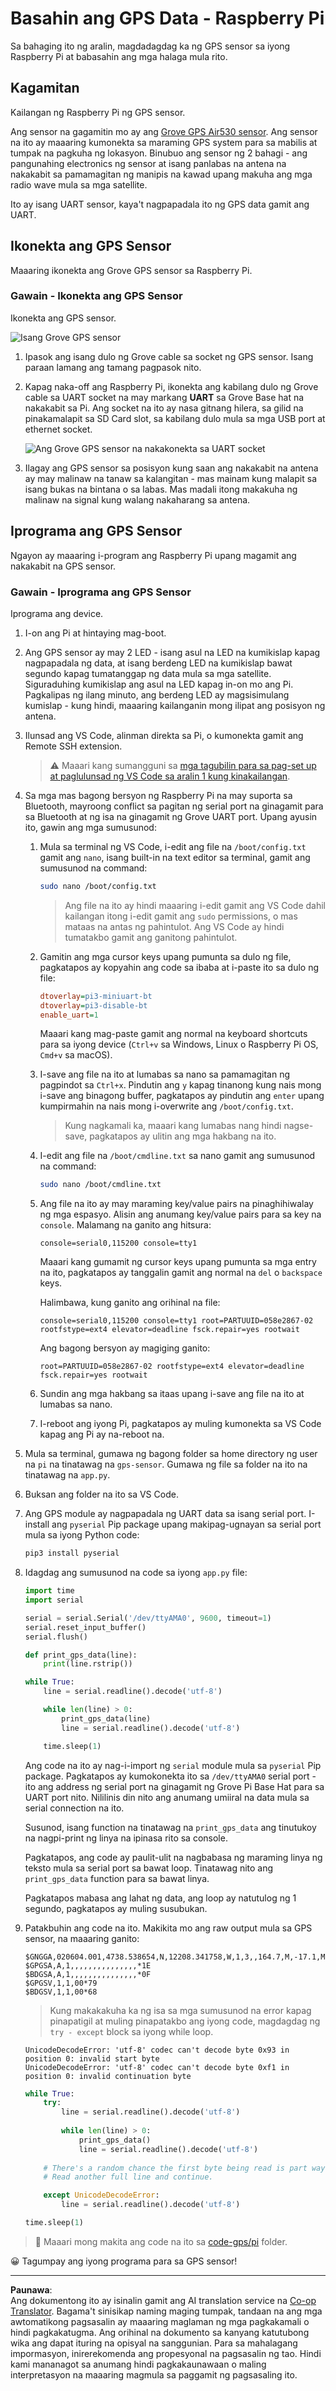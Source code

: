 <!--
CO_OP_TRANSLATOR_METADATA:
{
  "original_hash": "3b2448c7ab4e9673e77e35a50c5e350d",
  "translation_date": "2025-08-27T23:47:04+00:00",
  "source_file": "3-transport/lessons/1-location-tracking/pi-gps-sensor.md",
  "language_code": "tl"
}
-->
# Basahin ang GPS Data - Raspberry Pi

Sa bahaging ito ng aralin, magdadagdag ka ng GPS sensor sa iyong Raspberry Pi at babasahin ang mga halaga mula rito.

## Kagamitan

Kailangan ng Raspberry Pi ng GPS sensor.

Ang sensor na gagamitin mo ay ang [Grove GPS Air530 sensor](https://www.seeedstudio.com/Grove-GPS-Air530-p-4584.html). Ang sensor na ito ay maaaring kumonekta sa maraming GPS system para sa mabilis at tumpak na pagkuha ng lokasyon. Binubuo ang sensor ng 2 bahagi - ang pangunahing electronics ng sensor at isang panlabas na antena na nakakabit sa pamamagitan ng manipis na kawad upang makuha ang mga radio wave mula sa mga satellite.

Ito ay isang UART sensor, kaya't nagpapadala ito ng GPS data gamit ang UART.

## Ikonekta ang GPS Sensor

Maaaring ikonekta ang Grove GPS sensor sa Raspberry Pi.

### Gawain - Ikonekta ang GPS Sensor

Ikonekta ang GPS sensor.

![Isang Grove GPS sensor](../../../../../translated_images/grove-gps-sensor.247943bf69b03f0d1820ef6ed10c587f9b650e8db55b936851c92412180bd3e2.tl.png)

1. Ipasok ang isang dulo ng Grove cable sa socket ng GPS sensor. Isang paraan lamang ang tamang pagpasok nito.

1. Kapag naka-off ang Raspberry Pi, ikonekta ang kabilang dulo ng Grove cable sa UART socket na may markang **UART** sa Grove Base hat na nakakabit sa Pi. Ang socket na ito ay nasa gitnang hilera, sa gilid na pinakamalapit sa SD Card slot, sa kabilang dulo mula sa mga USB port at ethernet socket.

    ![Ang Grove GPS sensor na nakakonekta sa UART socket](../../../../../translated_images/pi-gps-sensor.1f99ee2b2f6528915047ec78967bd362e0e4ee0ed594368a3837b9cf9cdaca64.tl.png)

1. Ilagay ang GPS sensor sa posisyon kung saan ang nakakabit na antena ay may malinaw na tanaw sa kalangitan - mas mainam kung malapit sa isang bukas na bintana o sa labas. Mas madali itong makakuha ng malinaw na signal kung walang nakaharang sa antena.

## Iprograma ang GPS Sensor

Ngayon ay maaaring i-program ang Raspberry Pi upang magamit ang nakakabit na GPS sensor.

### Gawain - Iprograma ang GPS Sensor

Iprograma ang device.

1. I-on ang Pi at hintaying mag-boot.

1. Ang GPS sensor ay may 2 LED - isang asul na LED na kumikislap kapag nagpapadala ng data, at isang berdeng LED na kumikislap bawat segundo kapag tumatanggap ng data mula sa mga satellite. Siguraduhing kumikislap ang asul na LED kapag in-on mo ang Pi. Pagkalipas ng ilang minuto, ang berdeng LED ay magsisimulang kumislap - kung hindi, maaaring kailanganin mong ilipat ang posisyon ng antena.

1. Ilunsad ang VS Code, alinman direkta sa Pi, o kumonekta gamit ang Remote SSH extension.

    > ⚠️ Maaari kang sumangguni sa [mga tagubilin para sa pag-set up at paglulunsad ng VS Code sa aralin 1 kung kinakailangan](../../../1-getting-started/lessons/1-introduction-to-iot/pi.md).

1. Sa mga mas bagong bersyon ng Raspberry Pi na may suporta sa Bluetooth, mayroong conflict sa pagitan ng serial port na ginagamit para sa Bluetooth at ng isa na ginagamit ng Grove UART port. Upang ayusin ito, gawin ang mga sumusunod:

    1. Mula sa terminal ng VS Code, i-edit ang file na `/boot/config.txt` gamit ang `nano`, isang built-in na text editor sa terminal, gamit ang sumusunod na command:

        ```sh
        sudo nano /boot/config.txt
        ```

        > Ang file na ito ay hindi maaaring i-edit gamit ang VS Code dahil kailangan itong i-edit gamit ang `sudo` permissions, o mas mataas na antas ng pahintulot. Ang VS Code ay hindi tumatakbo gamit ang ganitong pahintulot.

    1. Gamitin ang mga cursor keys upang pumunta sa dulo ng file, pagkatapos ay kopyahin ang code sa ibaba at i-paste ito sa dulo ng file:

        ```ini
        dtoverlay=pi3-miniuart-bt
        dtoverlay=pi3-disable-bt
        enable_uart=1
        ```

        Maaari kang mag-paste gamit ang normal na keyboard shortcuts para sa iyong device (`Ctrl+v` sa Windows, Linux o Raspberry Pi OS, `Cmd+v` sa macOS).

    1. I-save ang file na ito at lumabas sa nano sa pamamagitan ng pagpindot sa `Ctrl+x`. Pindutin ang `y` kapag tinanong kung nais mong i-save ang binagong buffer, pagkatapos ay pindutin ang `enter` upang kumpirmahin na nais mong i-overwrite ang `/boot/config.txt`.

        > Kung nagkamali ka, maaari kang lumabas nang hindi nagse-save, pagkatapos ay ulitin ang mga hakbang na ito.

    1. I-edit ang file na `/boot/cmdline.txt` sa nano gamit ang sumusunod na command:

        ```sh
        sudo nano /boot/cmdline.txt
        ```

    1. Ang file na ito ay may maraming key/value pairs na pinaghihiwalay ng mga espasyo. Alisin ang anumang key/value pairs para sa key na `console`. Malamang na ganito ang hitsura:

        ```output
        console=serial0,115200 console=tty1 
        ```

        Maaari kang gumamit ng cursor keys upang pumunta sa mga entry na ito, pagkatapos ay tanggalin gamit ang normal na `del` o `backspace` keys.

        Halimbawa, kung ganito ang orihinal na file:

        ```output
        console=serial0,115200 console=tty1 root=PARTUUID=058e2867-02 rootfstype=ext4 elevator=deadline fsck.repair=yes rootwait
        ```

        Ang bagong bersyon ay magiging ganito:

        ```output
        root=PARTUUID=058e2867-02 rootfstype=ext4 elevator=deadline fsck.repair=yes rootwait
        ```

    1. Sundin ang mga hakbang sa itaas upang i-save ang file na ito at lumabas sa nano.

    1. I-reboot ang iyong Pi, pagkatapos ay muling kumonekta sa VS Code kapag ang Pi ay na-reboot na.

1. Mula sa terminal, gumawa ng bagong folder sa home directory ng user na `pi` na tinatawag na `gps-sensor`. Gumawa ng file sa folder na ito na tinatawag na `app.py`.

1. Buksan ang folder na ito sa VS Code.

1. Ang GPS module ay nagpapadala ng UART data sa isang serial port. I-install ang `pyserial` Pip package upang makipag-ugnayan sa serial port mula sa iyong Python code:

    ```sh
    pip3 install pyserial
    ```

1. Idagdag ang sumusunod na code sa iyong `app.py` file:

    ```python
    import time
    import serial
    
    serial = serial.Serial('/dev/ttyAMA0', 9600, timeout=1)
    serial.reset_input_buffer()
    serial.flush()
    
    def print_gps_data(line):
        print(line.rstrip())
    
    while True:
        line = serial.readline().decode('utf-8')
    
        while len(line) > 0:
            print_gps_data(line)
            line = serial.readline().decode('utf-8')
    
        time.sleep(1)
    ```

    Ang code na ito ay nag-i-import ng `serial` module mula sa `pyserial` Pip package. Pagkatapos ay kumokonekta ito sa `/dev/ttyAMA0` serial port - ito ang address ng serial port na ginagamit ng Grove Pi Base Hat para sa UART port nito. Nililinis din nito ang anumang umiiral na data mula sa serial connection na ito.

    Susunod, isang function na tinatawag na `print_gps_data` ang tinutukoy na nagpi-print ng linya na ipinasa rito sa console.

    Pagkatapos, ang code ay paulit-ulit na nagbabasa ng maraming linya ng teksto mula sa serial port sa bawat loop. Tinatawag nito ang `print_gps_data` function para sa bawat linya.

    Pagkatapos mabasa ang lahat ng data, ang loop ay natutulog ng 1 segundo, pagkatapos ay muling susubukan.

1. Patakbuhin ang code na ito. Makikita mo ang raw output mula sa GPS sensor, na maaaring ganito:

    ```output
    $GNGGA,020604.001,4738.538654,N,12208.341758,W,1,3,,164.7,M,-17.1,M,,*67
    $GPGSA,A,1,,,,,,,,,,,,,,,*1E
    $BDGSA,A,1,,,,,,,,,,,,,,,*0F
    $GPGSV,1,1,00*79
    $BDGSV,1,1,00*68
    ```

    > Kung makakakuha ka ng isa sa mga sumusunod na error kapag pinapatigil at muling pinapatakbo ang iyong code, magdagdag ng `try - except` block sa iyong while loop.

      ```output
      UnicodeDecodeError: 'utf-8' codec can't decode byte 0x93 in position 0: invalid start byte
      UnicodeDecodeError: 'utf-8' codec can't decode byte 0xf1 in position 0: invalid continuation byte
      ```

    ```python
    while True:
        try:
            line = serial.readline().decode('utf-8')
              
            while len(line) > 0:
                print_gps_data()
                line = serial.readline().decode('utf-8')
      
        # There's a random chance the first byte being read is part way through a character.
        # Read another full line and continue.

        except UnicodeDecodeError:
            line = serial.readline().decode('utf-8')

    time.sleep(1)
    ```

> 💁 Maaari mong makita ang code na ito sa [code-gps/pi](../../../../../3-transport/lessons/1-location-tracking/code-gps/pi) folder.

😀 Tagumpay ang iyong programa para sa GPS sensor!

---

**Paunawa**:  
Ang dokumentong ito ay isinalin gamit ang AI translation service na [Co-op Translator](https://github.com/Azure/co-op-translator). Bagama't sinisikap naming maging tumpak, tandaan na ang mga awtomatikong pagsasalin ay maaaring maglaman ng mga pagkakamali o hindi pagkakatugma. Ang orihinal na dokumento sa kanyang katutubong wika ang dapat ituring na opisyal na sanggunian. Para sa mahalagang impormasyon, inirerekomenda ang propesyonal na pagsasalin ng tao. Hindi kami mananagot sa anumang hindi pagkakaunawaan o maling interpretasyon na maaaring magmula sa paggamit ng pagsasaling ito.